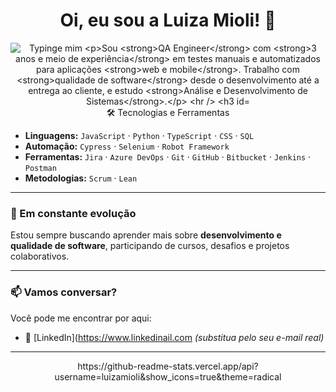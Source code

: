 
<h1 align="center">Oi, eu sou a Luiza Mioli! 👋</h1>

<p align="center">
  <img src="https://readme-typing-svg.demolab.com?font=Fira+Code&size=22&pause=1000&color=F75C7E&center=true&vCenter=true&width=435&lines=QA+Engineer+com+3.5+anos+de+experiência;Automatizando+testes+com+Cypress+e+Selenium;Apaixonada+por+qualidade+e+aprendizado+contínuo" alt="Typinge mim

Sou **QA Engineer** com **3 anos e meio de experiência** em testes manuais e automatizados para aplicações **web e mobile**. Trabalho com **qualidade de software** desde o desenvolvimento até a entrega ao cliente, e estudo **Análise e Desenvolvimento de Sistemas**.

---

### 🛠️ Tecnologias e Ferramentas

- **Linguagens:** `JavaScript` · `Python` · `TypeScript` · `CSS` · `SQL`
- **Automação:** `Cypress` · `Selenium` · `Robot Framework`
- **Ferramentas:** `Jira` · `Azure DevOps` · `Git` · `GitHub` · `Bitbucket` · `Jenkins` · `Postman`
- **Metodologias:** `Scrum` · `Lean`

---

### 🌱 Em constante evolução

Estou sempre buscando aprender mais sobre **desenvolvimento e qualidade de software**, participando de cursos, desafios e projetos colaborativos.

---

### 📫 Vamos conversar?

Você pode me encontrar por aqui:
- 💼 [LinkedIn](https://www.linkedinail.com *(substitua pelo seu e-mail real)*

---

<p align="center">
  https://github-readme-stats.vercel.app/api?username=luizamioli&show_icons=true&theme=radical
</p>
